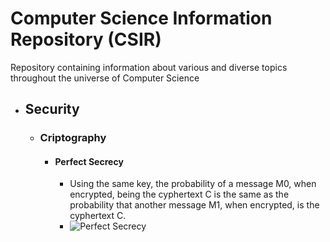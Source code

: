 # Computer Science Information Repository (CSIR)
Repository containing information about various and diverse topics throughout the universe of Computer Science

- ## Security
  - ### Criptography
    - #### Perfect Secrecy
      - Using the same key, the probability of a message M0, when encrypted, being the cyphertext C is the same as the probability that another message M1, when encrypted, is the cyphertext C.
      - ![Perfect Secrecy](https://user-images.githubusercontent.com/40281674/234708616-d57b390f-8fc3-43dc-b235-e4a945c89a5e.png)
